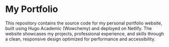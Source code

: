 # My Portfolio

This repository contains the source code for my personal portfolio website, built using Hugo Academic (Wowchemy) and deployed on Netlify. The website showcases my projects, professional experience, and skills through a clean, responsive design optimized for performance and accessibility.

